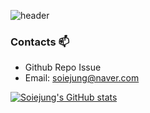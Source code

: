 ![header](https://capsule-render.vercel.app/api?type=wave&color=auto&height=300&section=header&text=Soie%Github!%20render&fontSize=90)


### Contacts 📫

* Github Repo Issue
* Email: soiejung@naver.com

[![Soiejung's GitHub stats](https://github-readme-stats.vercel.app/api?username=soiejung&theme=graywhite)](https://github.com/soiejung/github-readme-stats)

